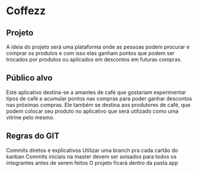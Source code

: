 # Coffezz

## Projeto
A ideia do projeto será uma plataforma onde as pessoas podem procurar e comprar os produtos e com isso elas ganham pontos que podem ser trocados por produtos ou aplicados em descontos em futuras compras.

## Público alvo
Este aplicativo destina-se a amantes de café que gostariam experimentar tipos de café e acumular pontos nas compras para poder ganhar descontos nas próximas compras.
Ele também se destina aos produtores de café, que podem colocar seu produto no aplicativo que será utilizado como uma vitrine pelo mesmo.

## Regras do GIT
Commits diretos e explicativos
Utilizar uma branch pra cada cartão do kanban
Commits iniciais na master devem ser avisados para todos os integrantes antes de serem feitos
O projeto ficará dentro da pasta app